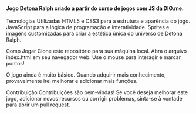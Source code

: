<h4>Jogo Detona Ralph criado a partir do curso de jogos com JS da DIO.me.</h4>

Tecnologias Utilizadas
HTML5 e CSS3 para a estrutura e aparência do jogo.
JavaScript para a lógica de programação e interatividade.
Sprites e imagens customizadas para criar a estética única do universo de Detona Ralph.

Como Jogar
Clone este repositório para sua máquina local.
Abra o arquivo index.html em seu navegador web.
Use o mouse para interagir e marcar pontos!

O jogo ainda é muito básico. Quando adquirir mais conhecimento, provavelmente irei melhorar e adicionar mais funções.

Contribuição
Contribuições são bem-vindas! Se você deseja melhorar este jogo, adicionar novos recursos ou corrigir problemas, sinta-se à vontade para abrir um pull request.
